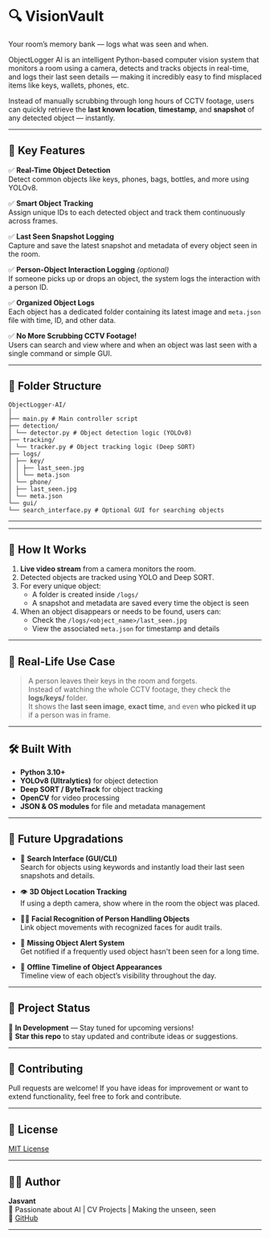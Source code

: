 # 🔍 VisionVault

Your room’s memory bank — logs what was seen and when.

ObjectLogger AI is an intelligent Python-based computer vision system that monitors a room using a camera, detects and tracks objects in real-time, and logs their last seen details — making it incredibly easy to find misplaced items like keys, wallets, phones, etc.

Instead of manually scrubbing through long hours of CCTV footage, users can quickly retrieve the **last known location**, **timestamp**, and **snapshot** of any detected object — instantly.

---

## 🎯 Key Features

✅ **Real-Time Object Detection**  
Detect common objects like keys, phones, bags, bottles, and more using YOLOv8.

✅ **Smart Object Tracking**  
Assign unique IDs to each detected object and track them continuously across frames.

✅ **Last Seen Snapshot Logging**  
Capture and save the latest snapshot and metadata of every object seen in the room.

✅ **Person-Object Interaction Logging** *(optional)*  
If someone picks up or drops an object, the system logs the interaction with a person ID.

✅ **Organized Object Logs**  
Each object has a dedicated folder containing its latest image and `meta.json` file with time, ID, and other data.

✅ **No More Scrubbing CCTV Footage!**  
Users can search and view where and when an object was last seen with a single command or simple GUI.

---

## 📂 Folder Structure

    ObjectLogger-AI/
    │
    ├── main.py # Main controller script
    ├── detection/
    │ └── detector.py # Object detection logic (YOLOv8)
    ├── tracking/
    │ └── tracker.py # Object tracking logic (Deep SORT)
    ├── logs/
    │ ├── key/
    │ │ ├── last_seen.jpg
    │ │ └── meta.json
    │ └── phone/
    │ ├── last_seen.jpg
    │ └── meta.json
    └── gui/
    └── search_interface.py # Optional GUI for searching objects
---


---

## 🚀 How It Works

1. **Live video stream** from a camera monitors the room.
2. Detected objects are tracked using YOLO and Deep SORT.
3. For every unique object:
   - A folder is created inside `/logs/`
   - A snapshot and metadata are saved every time the object is seen
4. When an object disappears or needs to be found, users can:
   - Check the `/logs/<object_name>/last_seen.jpg`
   - View the associated `meta.json` for timestamp and details

---

## 🧠 Real-Life Use Case

> A person leaves their keys in the room and forgets.  
> Instead of watching the whole CCTV footage, they check the **logs/keys/** folder.  
> It shows the **last seen image**, **exact time**, and even **who picked it up** if a person was in frame.

---

## 🛠️ Built With

- **Python 3.10+**
- **YOLOv8 (Ultralytics)** for object detection
- **Deep SORT / ByteTrack** for object tracking
- **OpenCV** for video processing
- **JSON & OS modules** for file and metadata management

---

## 🔮 Future Upgradations

- 🔎 **Search Interface (GUI/CLI)**  
  Search for objects using keywords and instantly load their last seen snapshots and details.

- 👁️ **3D Object Location Tracking**  
  If using a depth camera, show where in the room the object was placed.

- 🧑‍💼 **Facial Recognition of Person Handling Objects**  
  Link object movements with recognized faces for audit trails.

- 🛑 **Missing Object Alert System**  
  Get notified if a frequently used object hasn't been seen for a long time.

- 🧠 **Offline Timeline of Object Appearances**  
  Timeline view of each object’s visibility throughout the day.

---

## 📌 Project Status

🚧 **In Development** — Stay tuned for upcoming versions!  
📢 **Star this repo** to stay updated and contribute ideas or suggestions.

---

## 🤝 Contributing

Pull requests are welcome! If you have ideas for improvement or want to extend functionality, feel free to fork and contribute.

---

## 📃 License

[MIT License](LICENSE)

---

## 🙋‍♂️ Author

**Jasvant**  
🚀 Passionate about AI | CV Projects | Making the unseen, seen  
🔗 [GitHub](https://github.com/jasvant0020)

---



















